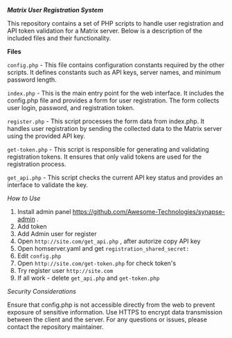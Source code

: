 ***Matrix User Registration System***

This repository contains a set of PHP scripts to handle user registration and API token validation for a Matrix server. Below is a description of the included files and their functionality.

**Files**

`config.php` - This file contains configuration constants required by the other scripts. It defines constants such as API keys, server names, and minimum password length.

`index.php` - This is the main entry point for the web interface. It includes the config.php file and provides a form for user registration. The form collects user login, password, and registration token.

`register.php` - This script processes the form data from index.php. It handles user registration by sending the collected data to the Matrix server using the provided API key.

`get-token.php` - This script is responsible for generating and validating registration tokens. It ensures that only valid tokens are used for the registration process.

`get_api.php` - This script checks the current API key status and provides an interface to validate the key.

*How to Use*
1) Install admin panel https://github.com/Awesome-Technologies/synapse-admin .
2) Add token
3) Add Admin user for register
4) Open `http://site.com/get_api.php` , after autorize copy API key
5) Open homserver.yaml and get `registration_shared_secret:`
6) Edit `config.php`
7) Open `http://site.com/get-token.php` for check token's
8) Try register user `http://site.com`
9) If all work - delete `get_api.php` and `get-token.php`


*Security Considerations*

Ensure that config.php is not accessible directly from the web to prevent exposure of sensitive information.
Use HTTPS to encrypt data transmission between the client and the server.
For any questions or issues, please contact the repository maintainer.
